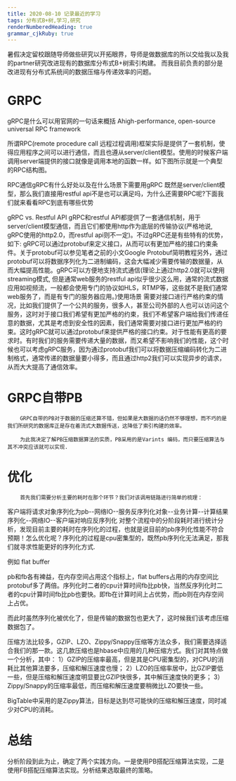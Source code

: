 ```yaml
---
title: 2020-08-10 记录最近的学习
tags: 分布式B+树,学习,研究
renderNumberedHeading: true
grammar_cjkRuby: true
---
```



暑假决定留校跟随导师做些研究以开拓眼界，导师是做数据库的所以交给我以及我的partner研究改进现有的数据库分布式B+树索引构建。
而我目前负责的部分是改进现有分布式系统间的数据压缩与传递效率的问题。

# GRPC
gRPC是什么可以用官网的一句话来概括
Ahigh-performance, open-source universal RPC framework

所谓RPC(remote procedure call 远程过程调用)框架实际是提供了一套机制，使得应用程序之间可以进行通信，而且也遵从server/client模型。使用的时候客户端调用server端提供的接口就像是调用本地的函数一样。如下图所示就是一个典型的RPC结构图。

RPC通信gRPC有什么好处以及在什么场景下需要用gRPC 
既然是server/client模型，那么我们直接用restful api不是也可以满足吗，为什么还需要RPC呢?下面我们就来看看RPC到底有哪些优势

gRPC vs. Restful API 
gRPC和restful API都提供了一套通信机制，用于server/client模型通信，而且它们都使用http作为底层的传输协议(严格地说, gRPC使用的http2.0，而restful api则不一定)。不过gRPC还是有些特有的优势，如下:
gRPC可以通过protobuf来定义接口，从而可以有更加严格的接口约束条件。关于protobuf可以参见笔者之前的小文Google Protobuf简明教程另外，通过protobuf可以将数据序列化为二进制编码，这会大幅减少需要传输的数据量，从而大幅提高性能。gRPC可以方便地支持流式通信(理论上通过http2.0就可以使用streaming模式, 但是通常web服务的restful api似乎很少这么用，通常的流式数据应用如视频流，一般都会使用专门的协议如HLS，RTMP等，这些就不是我们通常web服务了，而是有专门的服务器应用。)使用场景 需要对接口进行严格约束的情况，比如我们提供了一个公共的服务，很多人，甚至公司外部的人也可以访问这个服务，这时对于接口我们希望有更加严格的约束，我们不希望客户端给我们传递任意的数据，尤其是考虑到安全性的因素，我们通常需要对接口进行更加严格的约束。这时gRPC就可以通过protobuf来提供严格的接口约束。对于性能有更高的要求时。有时我们的服务需要传递大量的数据，而又希望不影响我们的性能，这个时候也可以考虑gRPC服务，因为通过protobuf我们可以将数据压缩编码转化为二进制格式，通常传递的数据量要小得多，而且通过http2我们可以实现异步的请求，从而大大提高了通信效率。

# GRPC自带PB

		GRPC自带的PB对于数据的压缩还算不错，但如果是大数据的话仍然不够理想，而不巧的是我们所研究的数据库正是存在着流式大数据传送，这降低了索引构建的效率。
		
		为此我决定了解PB压缩数据算法的实质，PB采用的是Varints 编码，而只要压缩算法与其不冲突应该就可以实现.
		
# 优化
		首先我们需要分析主要的耗时在那个环节？我们对该调用链路进行简单的梳理：
客户端将请求对象序列化为pb--网络IO--服务反序列化对象--业务计算--计算结果序列化--网络IO--客户端对响应反序列化
对整个流程中的分阶段耗时进行统计分析，发现目前主要的耗时在序列化的过程，也就是说目前的pb序列化性能不符合预期！怎么优化呢？序列化的过程是cpu密集型的，既然pb序列化无法满足，那我们就寻求性能更好的序列化方式.

例如 flat buffer

pb和fb各有裨益，在内存空间占用这个指标上，flat buffers占用的内存空间比protobuf多了两倍。序列化时二者的cpu计算时间fb比pb快，当然反序列化时二者的cpu计算时间fb比pb也要快。即fb在计算时间上占优势，而pb则在内存空间上占优。

而此时虽然序列化被优化了，但是传输的数据包也更大了，这时候我们该考虑压缩数据包了。

压缩方法比较多，GZIP、LZO、Zippy/Snappy压缩等方法众多，我们需要选择适合我们的那一款。这几款压缩也是hbase中应用的几种压缩方式。我们对其特点做一个分析，其中：
1）GZIP的压缩率最高，但是其是CPU密集型的，对CPU的消耗比其他算法要多，压缩和解压速度也慢；
2）LZO的压缩率居中，比GZIP要低一些，但是压缩和解压速度明显要比GZIP快很多，其中解压速度快的更多；
3）Zippy/Snappy的压缩率最低，而压缩和解压速度要稍微比LZO要快一些。

BigTable中采用的是Zippy算法，目标是达到尽可能快的压缩和解压速度，同时减少对CPU的消耗。

# 总结
分析阶段到此为止，确定了两个实践方向。一是使用PB搭配压缩算法实现，二是使用FB搭配压缩算法实现。分析结果选取最终的策略。